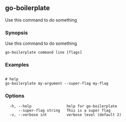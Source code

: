 ## go-boilerplate

Use this command to do something

### Synopsis

Use this command to do something

```
go-boilerplate command line [flags]
```

### Examples

```

# help
go-boilerplate my-argument --super-flag my-flag 

```

### Options

```
  -h, --help                help for go-boilerplate
      --super-flag string   This is a super flag
  -v, --verbose int         verbose level (default 2)
```

